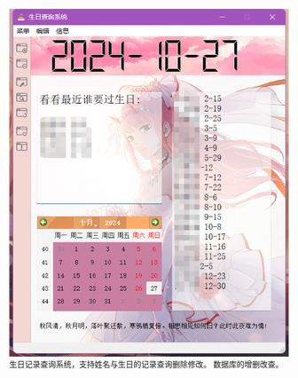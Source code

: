 ![图片描述](https://github.com/lankai7/Birthday/blob/master/res/img/1730044110336.jpg)
生日记录查询系统，支持姓名与生日的记录查询删除修改。
数据库的增删改查。
